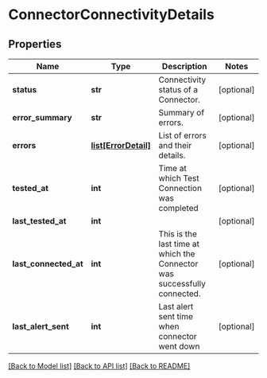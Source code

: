 # ConnectorConnectivityDetails

## Properties
Name | Type | Description | Notes
------------ | ------------- | ------------- | -------------
**status** | **str** | Connectivity status of a Connector. | [optional] 
**error_summary** | **str** | Summary of errors. | [optional] 
**errors** | [**list[ErrorDetail]**](ErrorDetail.md) | List of errors and their details. | [optional] 
**tested_at** | **int** | Time at which Test Connection was completed  | [optional] 
**last_tested_at** | **int** |  | [optional] 
**last_connected_at** | **int** | This is the last time at which the Connector was successfully connected. | [optional] 
**last_alert_sent** | **int** | Last alert sent time when connector went down | [optional] 

[[Back to Model list]](../README.md#documentation-for-models) [[Back to API list]](../README.md#documentation-for-api-endpoints) [[Back to README]](../README.md)

